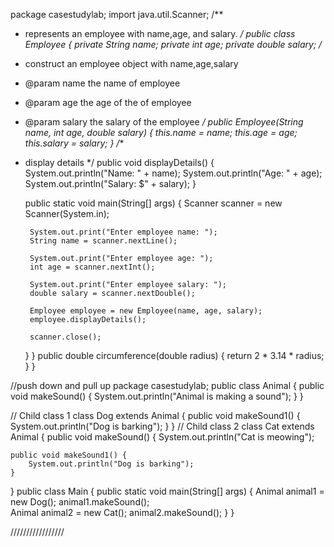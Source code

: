 package casestudylab;
import java.util.Scanner;
/**
 * represents an employee with name,age, and salary.
 */
public class Employee {
    private String name;
    private int age;
    private double salary;
/*
 * construct an employee object with name,age,salary
 * @param name the name of employee
 * @param age the age of the of employee
 * @param salary the salary of the employee
 */
    public Employee(String name, int age, double salary) {
        this.name = name;
        this.age = age;
        this.salary = salary;
    }
/**
 * display details
 */
    public void displayDetails() {
        System.out.println("Name: " + name);
        System.out.println("Age: " + age);
        System.out.println("Salary: $" + salary);
    }

    public static void main(String[] args) {
        Scanner scanner = new Scanner(System.in);

        System.out.print("Enter employee name: ");
        String name = scanner.nextLine();

        System.out.print("Enter employee age: ");
        int age = scanner.nextInt();

        System.out.print("Enter employee salary: ");
        double salary = scanner.nextDouble();

        Employee employee = new Employee(name, age, salary);
        employee.displayDetails();

        scanner.close();
    }
}
public double circumference(double radius) {
        return 2 * 3.14 * radius;
    }
}


//push down and pull up
package casestudylab;
 public class Animal {
    public void makeSound() {
        System.out.println("Animal is making a sound");
    }
}

// Child class 1
class Dog extends Animal {
	public void makeSound1() {
	    System.out.println("Dog is barking");
	}
}
// Child class 2
class Cat extends Animal {
    public void makeSound() {
        System.out.println("Cat is meowing");
    
	public void makeSound1() {
	    System.out.println("Dog is barking");
	}
}
public class Main {
 public static void main(String[] args) {
Animal animal1 = new Dog();
 animal1.makeSound();     
Animal animal2 = new Cat();
animal2.makeSound();
}
}

/////////////////
